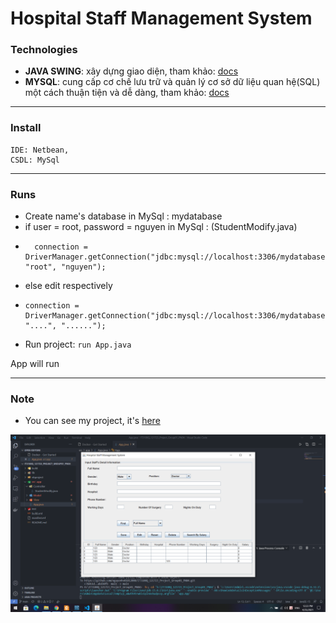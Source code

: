# Hospital Staff Management System

### Technologies
- **JAVA SWING**: xây dựng giao diện, tham khảo: [docs](https://www.javatpoint.com/java-swing)
- **MYSQL**: cung cấp cơ chế lưu trữ và quản lý cơ sở dữ liệu quan hệ(SQL) một cách thuận tiện và dễ dàng, tham khảo: [docs](w3schools.com/sql/)
---
### Install
    IDE: Netbean,
    CSDL: MySql

---
### Runs
* Create name's database in MySql : mydatabase
* if  user = root, password = nguyen in MySql : (StudentModify.java)
*       connection = DriverManager.getConnection("jdbc:mysql://localhost:3306/mydatabase", "root", "nguyen");
* else edit respectively
*     connection = DriverManager.getConnection("jdbc:mysql://localhost:3306/mydatabase", "....", "......"); 
* Run project: `run App.java`

App will run

---
### Note
- You can see my project, it's [here](https://github.com/nguyenhv01012000/IT3100Q_121723_Project_Group01_PN04)
<img src="project.png" width=1000>